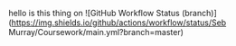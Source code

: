 hello is this thing on
![GitHub Workflow Status (branch)](https://img.shields.io/github/actions/workflow/status/Seb Murray/Coursework/main.yml?branch=master)
